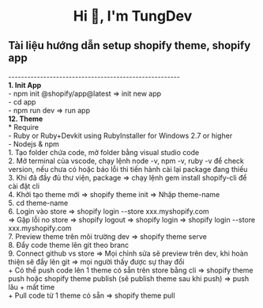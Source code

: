 <h1 align="center">Hi 👋, I'm TungDev</h1>

<h2>Tài liệu hướng dẫn setup shopify theme, shopify app</h2>
<span>------------------------------------------------------</span>
<div>
  <div><strong>1. Init App</strong></div>
  <div>- npm init @shopify/app@latest ⇒ init new app</div>
  <div>- cd app</div>
  <div>- npm run dev ⇒ run app</div>
</div>
<div>
  <div><strong>12. Theme</strong></div>
  <div>* Require</div>
  <div> - Ruby or Ruby+Devkit using RubyInstaller for Windows 2.7 or higher</div>
  <div> - Nodejs & npm</div>
  <div>1. Tạo folder chứa code, mở folder bằng visual studio code</div>
  <div>2. Mở terminal của vscode, chạy lệnh node -v, npm -v, ruby -v để check version, nếu chưa có hoặc báo lỗi thì tiến hành cài lại package đang thiếu</div>
  <div>3. Khi đã đầy đủ thư viện, package ⇒ chạy lệnh gem install shopify-cli để cài đặt cli </div>
  <div>4. Khởi tạo theme mới ⇒  shopify theme init ⇒ Nhập theme-name</div>
  <div>5. cd theme-name</div>
  <div>6. Login vào store ⇒ shopify login --store xxx.myshopify.com</div>
  <div>⇒ Gặp lỗi no store ⇒ shopify logout ⇒ shopify login ⇒ shopify login --store xxx.myshopify.com</div>
  <div>7. Preview theme trên môi trường dev ⇒ shopify theme serve</div>
  <div>8. Đẩy code theme lên git theo branc</div>
  <div>9. Connect github vs store ⇒ Mọi chỉnh sửa sẽ preview trên dev, khi hoàn thiện sẽ đẩy lên git ⇒ mọi người thấy được sự thay đổi</div>
  <div>+ Có thể push code lên 1 theme có sẵn trên store bằng cli ⇒ shopify theme push  hoặc shopify theme publish (sẽ publish theme sau khi push) ⇒ push lâu + mất time</div>
  <div>+ Pull code từ 1 theme có sẵn ⇒ shopify theme pull</div>
</div>
